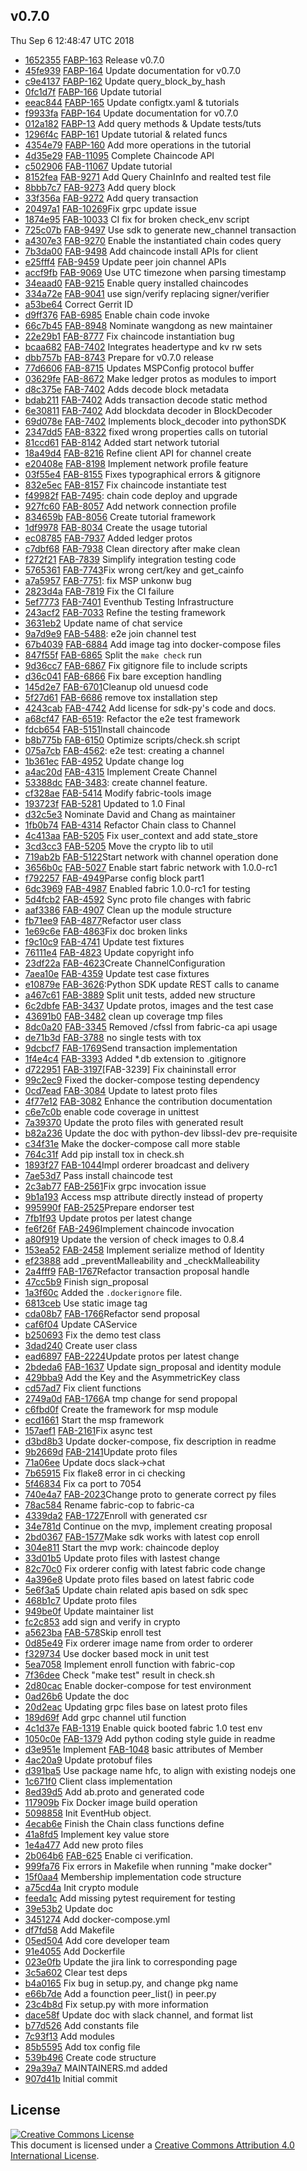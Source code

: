 ## v0.7.0
Thu Sep  6 12:48:47 UTC 2018

* [1652355](https://github.com/hyperledger/fabric-sdk-py/commit/1652355) [FABP-163](https://jira.hyperledger.org/brwose/FABP-163) Release v0.7.0
* [45fe939](https://github.com/hyperledger/fabric-sdk-py/commit/45fe939) [FABP-164](https://jira.hyperledger.org/brwose/FABP-164) Update documentation for v0.7.0
* [c9e4137](https://github.com/hyperledger/fabric-sdk-py/commit/c9e4137) [FABP-162](https://jira.hyperledger.org/brwose/FABP-162) Update query_block_by_hash
* [0fc1d7f](https://github.com/hyperledger/fabric-sdk-py/commit/0fc1d7f) [FABP-166](https://jira.hyperledger.org/brwose/FABP-166) Update tutorial
* [eeac844](https://github.com/hyperledger/fabric-sdk-py/commit/eeac844) [FABP-165](https://jira.hyperledger.org/brwose/FABP-165) Update configtx.yaml & tutorials
* [f9933fa](https://github.com/hyperledger/fabric-sdk-py/commit/f9933fa) [FABP-164](https://jira.hyperledger.org/brwose/FABP-164) Update documentation for v0.7.0
* [012a182](https://github.com/hyperledger/fabric-sdk-py/commit/012a182) [FABP-13](https://jira.hyperledger.org/brwose/FABP-13) Add query methods & Update tests/tuts
* [1296f4c](https://github.com/hyperledger/fabric-sdk-py/commit/1296f4c) [FABP-161](https://jira.hyperledger.org/brwose/FABP-161) Update tutorial & related funcs
* [4354e79](https://github.com/hyperledger/fabric-sdk-py/commit/4354e79) [FABP-160](https://jira.hyperledger.org/brwose/FABP-160) Add more operations in the tutorial
* [4d35e29](https://github.com/hyperledger/fabric-sdk-py/commit/4d35e29) [FAB-11095](https://jira.hyperledger.org/brwose/FAB-11095) Complete Chaincode API
* [c502906](https://github.com/hyperledger/fabric-sdk-py/commit/c502906) [FAB-11067](https://jira.hyperledger.org/brwose/FAB-11067) Update tutorial
* [8152fea](https://github.com/hyperledger/fabric-sdk-py/commit/8152fea) [FAB-9271](https://jira.hyperledger.org/brwose/FAB-9271) Add Query ChainInfo and realted test file
* [8bbb7c7](https://github.com/hyperledger/fabric-sdk-py/commit/8bbb7c7) [FAB-9273](https://jira.hyperledger.org/brwose/FAB-9273) Add query block
* [33f356a](https://github.com/hyperledger/fabric-sdk-py/commit/33f356a) [FAB-9272](https://jira.hyperledger.org/brwose/FAB-9272) Add query transaction
* [20497a1](https://github.com/hyperledger/fabric-sdk-py/commit/20497a1) [FAB-10269](https://jira.hyperledger.org/brwose/FAB-10269)Fix grpc update issue
* [1874e95](https://github.com/hyperledger/fabric-sdk-py/commit/1874e95) [FAB-10033](https://jira.hyperledger.org/brwose/FAB-10033) CI fix for broken check_env script
* [725c07b](https://github.com/hyperledger/fabric-sdk-py/commit/725c07b) [FAB-9497](https://jira.hyperledger.org/brwose/FAB-9497) Use sdk to generate new_channel transaction
* [a4307e3](https://github.com/hyperledger/fabric-sdk-py/commit/a4307e3) [FAB-9270](https://jira.hyperledger.org/brwose/FAB-9270) Enable the instantiated chain codes query
* [7b3da00](https://github.com/hyperledger/fabric-sdk-py/commit/7b3da00) [FAB-9498](https://jira.hyperledger.org/brwose/FAB-9498) Add chaincode install APIs for client
* [e25fff4](https://github.com/hyperledger/fabric-sdk-py/commit/e25fff4) [FAB-9459](https://jira.hyperledger.org/brwose/FAB-9459) Update peer join channel APIs
* [accf9fb](https://github.com/hyperledger/fabric-sdk-py/commit/accf9fb) [FAB-9069](https://jira.hyperledger.org/brwose/FAB-9069) Use UTC timezone when parsing timestamp
* [34eaad0](https://github.com/hyperledger/fabric-sdk-py/commit/34eaad0) [FAB-9215](https://jira.hyperledger.org/brwose/FAB-9215) Enable query installed chaincodes
* [334a72e](https://github.com/hyperledger/fabric-sdk-py/commit/334a72e) [FAB-9041](https://jira.hyperledger.org/brwose/FAB-9041) use sign/verify replacing signer/verifier
* [a53be64](https://github.com/hyperledger/fabric-sdk-py/commit/a53be64) Correct Gerrit ID
* [d9ff376](https://github.com/hyperledger/fabric-sdk-py/commit/d9ff376) [FAB-6985](https://jira.hyperledger.org/brwose/FAB-6985) Enable chain code invoke
* [66c7b45](https://github.com/hyperledger/fabric-sdk-py/commit/66c7b45) [FAB-8948](https://jira.hyperledger.org/brwose/FAB-8948) Nominate wangdong as new maintainer
* [22e29b1](https://github.com/hyperledger/fabric-sdk-py/commit/22e29b1) [FAB-8777](https://jira.hyperledger.org/brwose/FAB-8777) Fix chaincode instantiation bug
* [bcaa682](https://github.com/hyperledger/fabric-sdk-py/commit/bcaa682) [FAB-7402](https://jira.hyperledger.org/brwose/FAB-7402) Integrates headertype and kv rw sets
* [dbb757b](https://github.com/hyperledger/fabric-sdk-py/commit/dbb757b) [FAB-8743](https://jira.hyperledger.org/brwose/FAB-8743) Prepare for v0.7.0 release
* [77d6606](https://github.com/hyperledger/fabric-sdk-py/commit/77d6606) [FAB-8715](https://jira.hyperledger.org/brwose/FAB-8715) Updates MSPConfig protocol buffer
* [03629fe](https://github.com/hyperledger/fabric-sdk-py/commit/03629fe) [FAB-8672](https://jira.hyperledger.org/brwose/FAB-8672) Make ledger protos as modules to import
* [d8c375e](https://github.com/hyperledger/fabric-sdk-py/commit/d8c375e) [FAB-7402](https://jira.hyperledger.org/brwose/FAB-7402) Adds decode block metadata
* [bdab211](https://github.com/hyperledger/fabric-sdk-py/commit/bdab211) [FAB-7402](https://jira.hyperledger.org/brwose/FAB-7402) Adds transaction decode static method
* [6e30811](https://github.com/hyperledger/fabric-sdk-py/commit/6e30811) [FAB-7402](https://jira.hyperledger.org/brwose/FAB-7402) Add blockdata decoder in BlockDecoder
* [69d078e](https://github.com/hyperledger/fabric-sdk-py/commit/69d078e) [FAB-7402](https://jira.hyperledger.org/brwose/FAB-7402) Implements block_decoder into pythonSDK
* [2347dd5](https://github.com/hyperledger/fabric-sdk-py/commit/2347dd5) [FAB-8322](https://jira.hyperledger.org/brwose/FAB-8322) fixed wrong properties calls on tutorial
* [81ccd61](https://github.com/hyperledger/fabric-sdk-py/commit/81ccd61) [FAB-8142](https://jira.hyperledger.org/brwose/FAB-8142) Added start network tutorial
* [18a49d4](https://github.com/hyperledger/fabric-sdk-py/commit/18a49d4) [FAB-8216](https://jira.hyperledger.org/brwose/FAB-8216) Refine client API for channel create
* [e20408e](https://github.com/hyperledger/fabric-sdk-py/commit/e20408e) [FAB-8198](https://jira.hyperledger.org/brwose/FAB-8198) Implement network profile feature
* [03f55e4](https://github.com/hyperledger/fabric-sdk-py/commit/03f55e4) [FAB-8155](https://jira.hyperledger.org/brwose/FAB-8155) Fixes typographical errors & gitignore
* [832e5ec](https://github.com/hyperledger/fabric-sdk-py/commit/832e5ec) [FAB-8157](https://jira.hyperledger.org/brwose/FAB-8157) Fix chaincode instantiate test
* [f49982f](https://github.com/hyperledger/fabric-sdk-py/commit/f49982f) [FAB-7495](https://jira.hyperledger.org/browse/FAB-7495): chain code deploy and upgrade
* [927fc60](https://github.com/hyperledger/fabric-sdk-py/commit/927fc60) [FAB-8057](https://jira.hyperledger.org/brwose/FAB-8057) Add network connection profile
* [834659b](https://github.com/hyperledger/fabric-sdk-py/commit/834659b) [FAB-8056](https://jira.hyperledger.org/brwose/FAB-8056) Create tutorial framework
* [1df9978](https://github.com/hyperledger/fabric-sdk-py/commit/1df9978) [FAB-8034](https://jira.hyperledger.org/brwose/FAB-8034) Create the usage tutorial
* [ec08785](https://github.com/hyperledger/fabric-sdk-py/commit/ec08785) [FAB-7937](https://jira.hyperledger.org/browse/FAB-7937) Added ledger protos
* [c7dbf68](https://github.com/hyperledger/fabric-sdk-py/commit/c7dbf68) [FAB-7938](https://jira.hyperledger.org/browse/FAB-7938) Clean directory after make clean
* [f272f21](https://github.com/hyperledger/fabric-sdk-py/commit/f272f21) [FAB-7839](https://jira.hyperledger.org/brwose/FAB-7839) Simplify integration testing code
* [5765361](https://github.com/hyperledger/fabric-sdk-py/commit/5765361) [FAB-7743](https://jira.hyperledger.org/brwose/FAB-7743)Fix wrong cert/key and get_cainfo
* [a7a5957](https://github.com/hyperledger/fabric-sdk-py/commit/a7a5957) [FAB-7751](https://jira.hyperledger.org/browse/FAB-7751): fix MSP unkonw bug
* [2823d4a](https://github.com/hyperledger/fabric-sdk-py/commit/2823d4a) [FAB-7819](https://jira.hyperledger.org/brwose/FAB-7819) Fix the CI failure
* [5ef7773](https://github.com/hyperledger/fabric-sdk-py/commit/5ef7773) [FAB-7401](https://jira.hyperledger.org/brwose/FAB-7401) Eventhub Testing Infrastructure
* [243acf2](https://github.com/hyperledger/fabric-sdk-py/commit/243acf2) [FAB-7033](https://jira.hyperledger.org/brwose/FAB-7033) Refine the testing framework
* [3631eb2](https://github.com/hyperledger/fabric-sdk-py/commit/3631eb2) Update name of chat service
* [9a7d9e9](https://github.com/hyperledger/fabric-sdk-py/commit/9a7d9e9) [FAB-5488](https://jira.hyperledger.org/browse/FAB-5488): e2e join channel test
* [67b4039](https://github.com/hyperledger/fabric-sdk-py/commit/67b4039) [FAB-6884](https://jira.hyperledger.org/brwose/FAB-6884) Add image tag into docker-compose files
* [847f55f](https://github.com/hyperledger/fabric-sdk-py/commit/847f55f) [FAB-6865](https://jira.hyperledger.org/brwose/FAB-6865) Split the `make check` run
* [9d36cc7](https://github.com/hyperledger/fabric-sdk-py/commit/9d36cc7) [FAB-6867](https://jira.hyperledger.org/brwose/FAB-6867) Fix gitignore file to include scripts
* [d36c041](https://github.com/hyperledger/fabric-sdk-py/commit/d36c041) [FAB-6866](https://jira.hyperledger.org/brwose/FAB-6866) Fix bare exception handling
* [145d2e7](https://github.com/hyperledger/fabric-sdk-py/commit/145d2e7) [FAB-6701](https://jira.hyperledger.org/brwose/FAB-6701)Cleanup old unuesd code
* [5f27d61](https://github.com/hyperledger/fabric-sdk-py/commit/5f27d61) [FAB-6686](https://jira.hyperledger.org/browse/FAB-6686) remove tox installation step
* [4243cab](https://github.com/hyperledger/fabric-sdk-py/commit/4243cab) [FAB-4742](https://jira.hyperledger.org/brwose/FAB-4742) Add license for sdk-py's code and docs.
* [a68cf47](https://github.com/hyperledger/fabric-sdk-py/commit/a68cf47) [FAB-6519](https://jira.hyperledger.org/browse/FAB-6519): Refactor the e2e test framework
* [fdcb654](https://github.com/hyperledger/fabric-sdk-py/commit/fdcb654) [FAB-5151](https://jira.hyperledger.org/brwose/FAB-5151)Install chaincode
* [b8b775b](https://github.com/hyperledger/fabric-sdk-py/commit/b8b775b) [FAB-6150](https://jira.hyperledger.org/browse/FAB-6150) Optimize scripts/check.sh script
* [075a7cb](https://github.com/hyperledger/fabric-sdk-py/commit/075a7cb) [FAB-4562](https://jira.hyperledger.org/browse/FAB-4562): e2e test: creating a channel
* [1b361ec](https://github.com/hyperledger/fabric-sdk-py/commit/1b361ec) [FAB-4952](https://jira.hyperledger.org/brwose/FAB-4952) Update change log
* [a4ac20d](https://github.com/hyperledger/fabric-sdk-py/commit/a4ac20d) [FAB-4315](https://jira.hyperledger.org/browse/FAB-4315) Implement Create Channel
* [53388dc](https://github.com/hyperledger/fabric-sdk-py/commit/53388dc) [FAB-3483](https://jira.hyperledger.org/browse/FAB-3483): create channel feature.
* [cf328ae](https://github.com/hyperledger/fabric-sdk-py/commit/cf328ae) [FAB-5414](https://jira.hyperledger.org/brwose/FAB-5414) Modify fabric-tools image
* [193723f](https://github.com/hyperledger/fabric-sdk-py/commit/193723f) [FAB-5281](https://jira.hyperledger.org/brwose/FAB-5281) Updated to 1.0 Final
* [d32c5e3](https://github.com/hyperledger/fabric-sdk-py/commit/d32c5e3) Nominate David and Chang as maintainer
* [1fb0b74](https://github.com/hyperledger/fabric-sdk-py/commit/1fb0b74) [FAB-4314](https://jira.hyperledger.org/brwose/FAB-4314) Refactor Chain class to Channel
* [4c413aa](https://github.com/hyperledger/fabric-sdk-py/commit/4c413aa) [FAB-5205](https://jira.hyperledger.org/brwose/FAB-5205) Fix user_context and add state_store
* [3cd3cc3](https://github.com/hyperledger/fabric-sdk-py/commit/3cd3cc3) [FAB-5205](https://jira.hyperledger.org/brwose/FAB-5205) Move the crypto lib to util
* [719ab2b](https://github.com/hyperledger/fabric-sdk-py/commit/719ab2b) [FAB-5122](https://jira.hyperledger.org/brwose/FAB-5122)Start network with channel operation done
* [3656b0c](https://github.com/hyperledger/fabric-sdk-py/commit/3656b0c) [FAB-5027](https://jira.hyperledger.org/brwose/FAB-5027) Enable start fabric network with 1.0.0-rc1
* [f792257](https://github.com/hyperledger/fabric-sdk-py/commit/f792257) [FAB-4949](https://jira.hyperledger.org/brwose/FAB-4949)Parse config block part1
* [6dc3969](https://github.com/hyperledger/fabric-sdk-py/commit/6dc3969) [FAB-4987](https://jira.hyperledger.org/brwose/FAB-4987) Enabled fabric 1.0.0-rc1 for testing
* [5d4fcb2](https://github.com/hyperledger/fabric-sdk-py/commit/5d4fcb2) [FAB-4592](https://jira.hyperledger.org/brwose/FAB-4592) Sync proto file changes with fabric
* [aaf3386](https://github.com/hyperledger/fabric-sdk-py/commit/aaf3386) [FAB-4907](https://jira.hyperledger.org/brwose/FAB-4907) Clean up the module structure
* [fb71ee9](https://github.com/hyperledger/fabric-sdk-py/commit/fb71ee9) [FAB-4877](https://jira.hyperledger.org/brwose/FAB-4877)Refactor user class
* [1e69c6e](https://github.com/hyperledger/fabric-sdk-py/commit/1e69c6e) [FAB-4863](https://jira.hyperledger.org/brwose/FAB-4863)Fix doc broken links
* [f9c10c9](https://github.com/hyperledger/fabric-sdk-py/commit/f9c10c9) [FAB-4741](https://jira.hyperledger.org/brwose/FAB-4741) Update test fixtures
* [76111e4](https://github.com/hyperledger/fabric-sdk-py/commit/76111e4) [FAB-4823](https://jira.hyperledger.org/brwose/FAB-4823) Update copyright info
* [23df22a](https://github.com/hyperledger/fabric-sdk-py/commit/23df22a) [FAB-4623](https://jira.hyperledger.org/brwose/FAB-4623)Create ChannelConfiguration
* [7aea10e](https://github.com/hyperledger/fabric-sdk-py/commit/7aea10e) [FAB-4359](https://jira.hyperledger.org/brwose/FAB-4359) Update test case fixtures
* [e10879e](https://github.com/hyperledger/fabric-sdk-py/commit/e10879e) [FAB-3626](https://jira.hyperledger.org/browse/FAB-3626):Python SDK update REST calls to caname
* [a467c61](https://github.com/hyperledger/fabric-sdk-py/commit/a467c61) [FAB-3889](https://jira.hyperledger.org/brwose/FAB-3889) Split unit tests, added new structure
* [6c2dbfe](https://github.com/hyperledger/fabric-sdk-py/commit/6c2dbfe) [FAB-3437](https://jira.hyperledger.org/brwose/FAB-3437) Update protos, images and the test case
* [43691b0](https://github.com/hyperledger/fabric-sdk-py/commit/43691b0) [FAB-3482](https://jira.hyperledger.org/brwose/FAB-3482) clean up coverage tmp files
* [8dc0a20](https://github.com/hyperledger/fabric-sdk-py/commit/8dc0a20) [FAB-3345](https://jira.hyperledger.org/brwose/FAB-3345) Removed /cfssl from fabric-ca api usage
* [de71b3d](https://github.com/hyperledger/fabric-sdk-py/commit/de71b3d) [FAB-3788](https://jira.hyperledger.org/brwose/FAB-3788) no single tests with tox
* [9dcbcf7](https://github.com/hyperledger/fabric-sdk-py/commit/9dcbcf7) [FAB-1769](https://jira.hyperledger.org/brwose/FAB-1769)Send transaction implementation
* [1f4e4c4](https://github.com/hyperledger/fabric-sdk-py/commit/1f4e4c4) [FAB-3393](https://jira.hyperledger.org/brwose/FAB-3393) Added *.db extension to .gitignore
* [d722951](https://github.com/hyperledger/fabric-sdk-py/commit/d722951) [FAB-3197](https://jira.hyperledger.org/brwose/FAB-3197)[FAB-3239] Fix chaininstall error
* [99c2ec9](https://github.com/hyperledger/fabric-sdk-py/commit/99c2ec9) Fixed the docker-compose testing dependency
* [0cd7ead](https://github.com/hyperledger/fabric-sdk-py/commit/0cd7ead) [FAB-3084](https://jira.hyperledger.org/brwose/FAB-3084) Update to latest proto files
* [4f77e12](https://github.com/hyperledger/fabric-sdk-py/commit/4f77e12) [FAB-3082](https://jira.hyperledger.org/brwose/FAB-3082) Enhance the contribution documentation
* [c6e7c0b](https://github.com/hyperledger/fabric-sdk-py/commit/c6e7c0b) enable code coverage in unittest
* [7a39370](https://github.com/hyperledger/fabric-sdk-py/commit/7a39370) Update the proto files with generated result
* [b82a236](https://github.com/hyperledger/fabric-sdk-py/commit/b82a236) Update the doc with python-dev libssl-dev pre-requisite
* [c34f31e](https://github.com/hyperledger/fabric-sdk-py/commit/c34f31e) Make the docker-compose call more stable
* [764c31f](https://github.com/hyperledger/fabric-sdk-py/commit/764c31f) Add pip install tox in check.sh
* [1893f27](https://github.com/hyperledger/fabric-sdk-py/commit/1893f27) [FAB-1044](https://jira.hyperledger.org/brwose/FAB-1044)Impl orderer broadcast and delivery
* [7ae53d7](https://github.com/hyperledger/fabric-sdk-py/commit/7ae53d7) Pass install chaincode test
* [2c3ab77](https://github.com/hyperledger/fabric-sdk-py/commit/2c3ab77) [FAB-2561](https://jira.hyperledger.org/brwose/FAB-2561)Fix grpc invocation issue
* [9b1a193](https://github.com/hyperledger/fabric-sdk-py/commit/9b1a193) Access msp attribute directly instead of property
* [995990f](https://github.com/hyperledger/fabric-sdk-py/commit/995990f) [FAB-2525](https://jira.hyperledger.org/brwose/FAB-2525)Prepare endorser test
* [7fb1f93](https://github.com/hyperledger/fabric-sdk-py/commit/7fb1f93) Update protos per latest change
* [fe6f26f](https://github.com/hyperledger/fabric-sdk-py/commit/fe6f26f) [FAB-2496](https://jira.hyperledger.org/brwose/FAB-2496)Implement chaincode invocation
* [a80f919](https://github.com/hyperledger/fabric-sdk-py/commit/a80f919) Update the version of check images to 0.8.4
* [153ea52](https://github.com/hyperledger/fabric-sdk-py/commit/153ea52) [FAB-2458](https://jira.hyperledger.org/brwose/FAB-2458) Implement serialize method of Identity
* [ef23888](https://github.com/hyperledger/fabric-sdk-py/commit/ef23888) add _preventMalleability and _checkMalleability
* [2a4fff9](https://github.com/hyperledger/fabric-sdk-py/commit/2a4fff9) [FAB-1767](https://jira.hyperledger.org/brwose/FAB-1767)Refactor transaction proposal handle
* [47cc5b9](https://github.com/hyperledger/fabric-sdk-py/commit/47cc5b9) Finish sign_proposal
* [1a3f60c](https://github.com/hyperledger/fabric-sdk-py/commit/1a3f60c) Added the `.dockerignore` file.
* [6813ceb](https://github.com/hyperledger/fabric-sdk-py/commit/6813ceb) Use static image tag
* [cda08b7](https://github.com/hyperledger/fabric-sdk-py/commit/cda08b7) [FAB-1766](https://jira.hyperledger.org/brwose/FAB-1766)Refactor send proposal
* [caf6f04](https://github.com/hyperledger/fabric-sdk-py/commit/caf6f04) Update CAService
* [b250693](https://github.com/hyperledger/fabric-sdk-py/commit/b250693) Fix the demo test class
* [3dad240](https://github.com/hyperledger/fabric-sdk-py/commit/3dad240) Create user class
* [ead6897](https://github.com/hyperledger/fabric-sdk-py/commit/ead6897) [FAB-2224](https://jira.hyperledger.org/brwose/FAB-2224)Update protos per latest change
* [2bdeda6](https://github.com/hyperledger/fabric-sdk-py/commit/2bdeda6) [FAB-1637](https://jira.hyperledger.org/brwose/FAB-1637) Update sign_proposal and identity module
* [429bba9](https://github.com/hyperledger/fabric-sdk-py/commit/429bba9) Add the Key and the AsymmetricKey class
* [cd57ad7](https://github.com/hyperledger/fabric-sdk-py/commit/cd57ad7) Fix client functions
* [2749a0d](https://github.com/hyperledger/fabric-sdk-py/commit/2749a0d) [FAB-1766](https://jira.hyperledger.org/brwose/FAB-1766)A tmp change for send propopal
* [c6fbd0f](https://github.com/hyperledger/fabric-sdk-py/commit/c6fbd0f) Create the framework for msp module
* [ecd1661](https://github.com/hyperledger/fabric-sdk-py/commit/ecd1661) Start the msp framework
* [157aef1](https://github.com/hyperledger/fabric-sdk-py/commit/157aef1) [FAB-2161](https://jira.hyperledger.org/brwose/FAB-2161)Fix async test
* [d3bd8b3](https://github.com/hyperledger/fabric-sdk-py/commit/d3bd8b3) Update docker-compose, fix description in readme
* [9b2669d](https://github.com/hyperledger/fabric-sdk-py/commit/9b2669d) [FAB-2141](https://jira.hyperledger.org/brwose/FAB-2141)Update proto files
* [71a06ee](https://github.com/hyperledger/fabric-sdk-py/commit/71a06ee) Update docs slack->chat
* [7b65915](https://github.com/hyperledger/fabric-sdk-py/commit/7b65915) Fix flake8 error in ci checking
* [5f46834](https://github.com/hyperledger/fabric-sdk-py/commit/5f46834) Fix ca port to 7054
* [740e4a7](https://github.com/hyperledger/fabric-sdk-py/commit/740e4a7) [FAB-2023](https://jira.hyperledger.org/brwose/FAB-2023)Change proto to generate correct py files
* [78ac584](https://github.com/hyperledger/fabric-sdk-py/commit/78ac584) Rename fabric-cop to fabric-ca
* [4339da2](https://github.com/hyperledger/fabric-sdk-py/commit/4339da2) [FAB-1727](https://jira.hyperledger.org/brwose/FAB-1727)Enroll with generated csr
* [34e781d](https://github.com/hyperledger/fabric-sdk-py/commit/34e781d) Continue on the mvp, implement creating proposal
* [2bd0367](https://github.com/hyperledger/fabric-sdk-py/commit/2bd0367) [FAB-1577](https://jira.hyperledger.org/brwose/FAB-1577)Make sdk works with latest cop enroll
* [304e811](https://github.com/hyperledger/fabric-sdk-py/commit/304e811) Start the mvp work: chaincode deploy
* [33d01b5](https://github.com/hyperledger/fabric-sdk-py/commit/33d01b5) Update proto files with lastest change
* [82c70c0](https://github.com/hyperledger/fabric-sdk-py/commit/82c70c0) Fix orderer config with latest fabric code change
* [4a396e8](https://github.com/hyperledger/fabric-sdk-py/commit/4a396e8) Update proto files based on latest fabric code
* [5e6f3a5](https://github.com/hyperledger/fabric-sdk-py/commit/5e6f3a5) Update chain related apis based on sdk spec
* [468b1c7](https://github.com/hyperledger/fabric-sdk-py/commit/468b1c7) Update proto files
* [949be0f](https://github.com/hyperledger/fabric-sdk-py/commit/949be0f) Update maintainer list
* [fc2c853](https://github.com/hyperledger/fabric-sdk-py/commit/fc2c853) add sign and verify in crypto
* [a5623ba](https://github.com/hyperledger/fabric-sdk-py/commit/a5623ba) [FAB-578](https://jira.hyperledger.org/brwose/FAB-578)Skip enroll test
* [0d85e49](https://github.com/hyperledger/fabric-sdk-py/commit/0d85e49) Fix orderer image name from order to orderer
* [f329734](https://github.com/hyperledger/fabric-sdk-py/commit/f329734) Use docker based mock in unit test
* [5ea7058](https://github.com/hyperledger/fabric-sdk-py/commit/5ea7058) Implement enroll function with fabric-cop
* [7f36dee](https://github.com/hyperledger/fabric-sdk-py/commit/7f36dee) Check "make test" result in check.sh
* [2d80cac](https://github.com/hyperledger/fabric-sdk-py/commit/2d80cac) Enable docker-compose for test environment
* [0ad26b6](https://github.com/hyperledger/fabric-sdk-py/commit/0ad26b6) Update the doc
* [20d2eac](https://github.com/hyperledger/fabric-sdk-py/commit/20d2eac) Updating grpc files base on latest proto files
* [189d69f](https://github.com/hyperledger/fabric-sdk-py/commit/189d69f) Add grpc channel util function
* [4c1d37e](https://github.com/hyperledger/fabric-sdk-py/commit/4c1d37e) [FAB-1319](https://jira.hyperledger.org/brwose/FAB-1319) Enable quick booted fabric 1.0 test env
* [1050c0e](https://github.com/hyperledger/fabric-sdk-py/commit/1050c0e) [FAB-1379](https://jira.hyperledger.org/brwose/FAB-1379) Add python coding style guide in readme
* [d3e951e](https://github.com/hyperledger/fabric-sdk-py/commit/d3e951e) Implement [FAB-1048](https://jira.hyperledger.org/browse/FAB-1048) basic attributes of Member
* [4ac20a9](https://github.com/hyperledger/fabric-sdk-py/commit/4ac20a9) Update protobuf files
* [d391ba5](https://github.com/hyperledger/fabric-sdk-py/commit/d391ba5) Use package name hfc, to align with existing nodejs one
* [1c671f0](https://github.com/hyperledger/fabric-sdk-py/commit/1c671f0) Client class implementation
* [8ed39d5](https://github.com/hyperledger/fabric-sdk-py/commit/8ed39d5) Add ab.proto and generated code
* [117909b](https://github.com/hyperledger/fabric-sdk-py/commit/117909b) Fix Docker image build operation
* [5098858](https://github.com/hyperledger/fabric-sdk-py/commit/5098858) Init EventHub object.
* [4ecab6e](https://github.com/hyperledger/fabric-sdk-py/commit/4ecab6e) Finish the Chain class functions define
* [41a8fd5](https://github.com/hyperledger/fabric-sdk-py/commit/41a8fd5) Implement key value store
* [1e4a477](https://github.com/hyperledger/fabric-sdk-py/commit/1e4a477) Add new proto files
* [2b064b6](https://github.com/hyperledger/fabric-sdk-py/commit/2b064b6) [FAB-625](https://jira.hyperledger.org/browse/FAB-625) Enable ci verification.
* [999fa76](https://github.com/hyperledger/fabric-sdk-py/commit/999fa76) Fix errors in Makefile when running "make docker"
* [15f0aa4](https://github.com/hyperledger/fabric-sdk-py/commit/15f0aa4) Membership implementation code structure
* [a75cd4a](https://github.com/hyperledger/fabric-sdk-py/commit/a75cd4a) Init crypto module
* [feeda1c](https://github.com/hyperledger/fabric-sdk-py/commit/feeda1c) Add missing pytest requirement for testing
* [39e53b2](https://github.com/hyperledger/fabric-sdk-py/commit/39e53b2) Update doc
* [3451274](https://github.com/hyperledger/fabric-sdk-py/commit/3451274) Add docker-compose.yml
* [df7fd58](https://github.com/hyperledger/fabric-sdk-py/commit/df7fd58) Add Makefile
* [05ed504](https://github.com/hyperledger/fabric-sdk-py/commit/05ed504) Add core developer team
* [91e4055](https://github.com/hyperledger/fabric-sdk-py/commit/91e4055) Add Dockerfile
* [023e0fb](https://github.com/hyperledger/fabric-sdk-py/commit/023e0fb) Update the jira link to corresponding page
* [3c5a602](https://github.com/hyperledger/fabric-sdk-py/commit/3c5a602) Clear test deps
* [b4a0165](https://github.com/hyperledger/fabric-sdk-py/commit/b4a0165) Fix bug in setup.py, and change pkg name
* [e66b7de](https://github.com/hyperledger/fabric-sdk-py/commit/e66b7de) Add a founction peer_list() in peer.py
* [23c4b8d](https://github.com/hyperledger/fabric-sdk-py/commit/23c4b8d) Fix setup.py with more information
* [dace58f](https://github.com/hyperledger/fabric-sdk-py/commit/dace58f) Update doc with slack channel, and format list
* [b77d526](https://github.com/hyperledger/fabric-sdk-py/commit/b77d526) Add constants file
* [7c93f13](https://github.com/hyperledger/fabric-sdk-py/commit/7c93f13) Add modules
* [85b5595](https://github.com/hyperledger/fabric-sdk-py/commit/85b5595) Add tox config file
* [539b496](https://github.com/hyperledger/fabric-sdk-py/commit/539b496) Create code structure
* [29a39a7](https://github.com/hyperledger/fabric-sdk-py/commit/29a39a7) MAINTAINERS.md added
* [907d41b](https://github.com/hyperledger/fabric-sdk-py/commit/907d41b) Initial commit

## License <a name="license"></a>

<a rel="license" href="http://creativecommons.org/licenses/by/4.0/"><img alt="Creative Commons License" style="border-width:0" src="https://i.creativecommons.org/l/by/4.0/88x31.png" /></a><br />This document is licensed under a <a rel="license" href="http://creativecommons.org/licenses/by/4.0/">Creative Commons Attribution 4.0 International License</a>.
